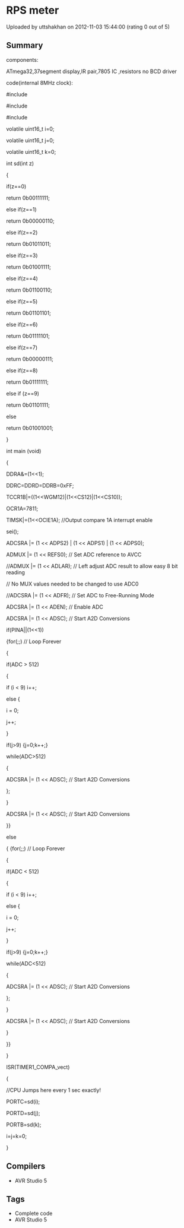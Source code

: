 # RPS meter

Uploaded by uttshakhan on 2012-11-03 15:44:00 (rating 0 out of 5)

## Summary

components:  

ATmega32,37segment display,IR pair,7805 IC ,resistors no BCD driver  

code(internal 8MHz clock):  

#include   

#include   

#include   

volatile uint16\_t i=0;


volatile uint16\_t j=0;  

volatile uint16\_t k=0;  

int sd(int z)  

{  

 if(z==0)  

 return 0b00111111;  

 else if(z==1)  

 return 0b00000110;  

 else if(z==2)  

 return 0b01011011;  

 else if(z==3)  

 return 0b01001111;  

 else if(z==4)  

 return 0b01100110;  

 else if(z==5)  

 return 0b01101101;  

 else if(z==6)  

 return 0b01111101;  

 else if(z==7)  

 return 0b00000111;  

 else if(z==8)  

 return 0b01111111;  

 else if (z==9)  

 return 0b01101111;  

 else  

 return 0b01001001;  

}  

int main (void)


{  

 DDRA&=(1<<1);  

 DDRC=DDRD=DDRB=0xFF;


 TCCR1B|=((1<<WGM12)|(1<<CS12)|(1<<CS10));


 OCR1A=7811;


 TIMSK|=(1<<OCIE1A); //Output compare 1A interrupt enable  

 sei();  

 ADCSRA |= (1 << ADPS2) | (1 << ADPS1) | (1 << ADPS0); 


 ADMUX |= (1 << REFS0); // Set ADC reference to AVCC  

 //ADMUX |= (1 << ADLAR); // Left adjust ADC result to allow easy 8 bit reading


 // No MUX values needed to be changed to use ADC0


 //ADCSRA |= (1 << ADFR); // Set ADC to Free-Running Mode  

 ADCSRA |= (1 << ADEN); // Enable ADC  

 ADCSRA |= (1 << ADSC); // Start A2D Conversions  

if(PINA||(1<<1))  

 {for(;;) // Loop Forever  

 {  

 if(ADC > 512)  

 {


 if (i < 9) i++;  

 else {  

 i = 0;  

 j++;


 }  

 if(j>9) {j=0;k++;}  

 while(ADC>512)  

 {  

 ADCSRA |= (1 << ADSC); // Start A2D Conversions  

 };  

 }


 ADCSRA |= (1 << ADSC); // Start A2D Conversions


}}  

else  

{ {for(;;) // Loop Forever  

 {  

 if(ADC < 512)  

 {


 if (i < 9) i++;  

 else {  

 i = 0;  

 j++;


 }  

 if(j>9) {j=0;k++;}  

 while(ADC<512)  

 {  

 ADCSRA |= (1 << ADSC); // Start A2D Conversions  

 };  

 }


 ADCSRA |= (1 << ADSC); // Start A2D Conversions


}


}}


}  

ISR(TIMER1\_COMPA\_vect)  

{  

 //CPU Jumps here every 1 sec exactly!  

 PORTC=sd(i);  

 PORTD=sd(j);  

 PORTB=sd(k);


 i=j=k=0;  

}

## Compilers

- AVR Studio 5

## Tags

- Complete code
- AVR Studio 5
